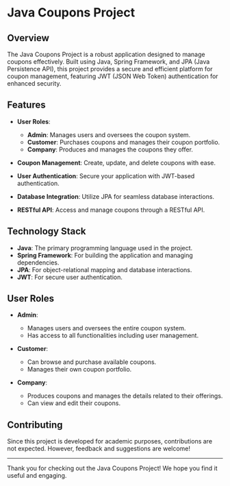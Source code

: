 # Java Coupons Project

## Overview

The Java Coupons Project is a robust application designed to manage coupons effectively. Built using Java, Spring Framework, and JPA (Java Persistence API), this project provides a secure and efficient platform for coupon management, featuring JWT (JSON Web Token) authentication for enhanced security.

## Features

- **User Roles**:
  - **Admin**: Manages users and oversees the coupon system.
  - **Customer**: Purchases coupons and manages their coupon portfolio.
  - **Company**: Produces and manages the coupons they offer.

- **Coupon Management**: Create, update, and delete coupons with ease.
- **User Authentication**: Secure your application with JWT-based authentication.
- **Database Integration**: Utilize JPA for seamless database interactions.
- **RESTful API**: Access and manage coupons through a RESTful API.

## Technology Stack

- **Java**: The primary programming language used in the project.
- **Spring Framework**: For building the application and managing dependencies.
- **JPA**: For object-relational mapping and database interactions.
- **JWT**: For secure user authentication.

## User Roles

- **Admin**: 
  - Manages users and oversees the entire coupon system.
  - Has access to all functionalities including user management.

- **Customer**: 
  - Can browse and purchase available coupons.
  - Manages their own coupon portfolio.

- **Company**: 
  - Produces coupons and manages the details related to their offerings.
  - Can view and edit their coupons.

## Contributing

Since this project is developed for academic purposes, contributions are not expected. However, feedback and suggestions are welcome!


---

Thank you for checking out the Java Coupons Project! We hope you find it useful and engaging.

